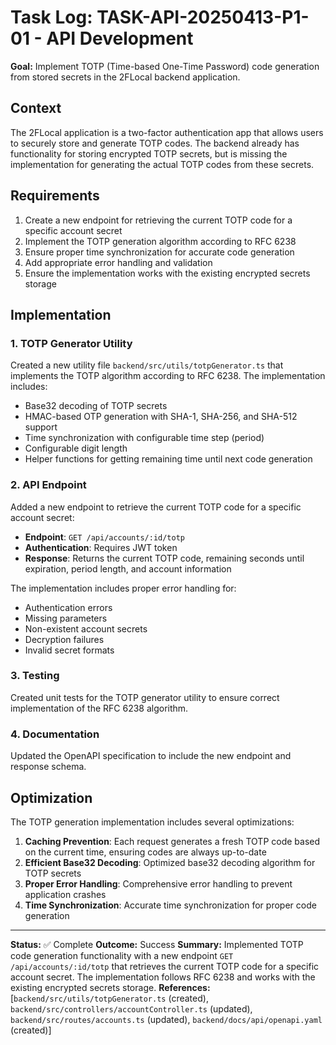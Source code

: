 # Task Log: TASK-API-20250413-P1-01 - API Development

**Goal:** Implement TOTP (Time-based One-Time Password) code generation from stored secrets in the 2FLocal backend application.

## Context
The 2FLocal application is a two-factor authentication app that allows users to securely store and generate TOTP codes. The backend already has functionality for storing encrypted TOTP secrets, but is missing the implementation for generating the actual TOTP codes from these secrets.

## Requirements
1. Create a new endpoint for retrieving the current TOTP code for a specific account secret
2. Implement the TOTP generation algorithm according to RFC 6238
3. Ensure proper time synchronization for accurate code generation
4. Add appropriate error handling and validation
5. Ensure the implementation works with the existing encrypted secrets storage


## Implementation

### 1. TOTP Generator Utility

Created a new utility file `backend/src/utils/totpGenerator.ts` that implements the TOTP algorithm according to RFC 6238. The implementation includes:

- Base32 decoding of TOTP secrets
- HMAC-based OTP generation with SHA-1, SHA-256, and SHA-512 support
- Time synchronization with configurable time step (period)
- Configurable digit length
- Helper functions for getting remaining time until next code generation

### 2. API Endpoint

Added a new endpoint to retrieve the current TOTP code for a specific account secret:

- **Endpoint**: `GET /api/accounts/:id/totp`
- **Authentication**: Requires JWT token
- **Response**: Returns the current TOTP code, remaining seconds until expiration, period length, and account information

The implementation includes proper error handling for:
- Authentication errors
- Missing parameters
- Non-existent account secrets
- Decryption failures
- Invalid secret formats

### 3. Testing

Created unit tests for the TOTP generator utility to ensure correct implementation of the RFC 6238 algorithm.

### 4. Documentation

Updated the OpenAPI specification to include the new endpoint and response schema.

## Optimization

The TOTP generation implementation includes several optimizations:

1. **Caching Prevention**: Each request generates a fresh TOTP code based on the current time, ensuring codes are always up-to-date
2. **Efficient Base32 Decoding**: Optimized base32 decoding algorithm for TOTP secrets
3. **Proper Error Handling**: Comprehensive error handling to prevent application crashes
4. **Time Synchronization**: Accurate time synchronization for proper code generation

---
**Status:** ✅ Complete
**Outcome:** Success
**Summary:** Implemented TOTP code generation functionality with a new endpoint `GET /api/accounts/:id/totp` that retrieves the current TOTP code for a specific account secret. The implementation follows RFC 6238 and works with the existing encrypted secrets storage.
**References:** [`backend/src/utils/totpGenerator.ts` (created), `backend/src/controllers/accountController.ts` (updated), `backend/src/routes/accounts.ts` (updated), `backend/docs/api/openapi.yaml` (created)]